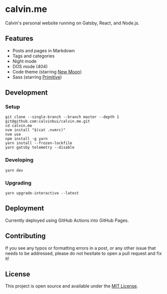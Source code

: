 # calvin.me

Calvin's personal website running on Gatsby, React, and Node.js.

## Features

- Posts and pages in Markdown
- Tags and categories
- Night mode
- DOS mode (404)
- Code theme (starring [New Moon](https://taniarascia.github.io/new-moon))
- Sass (starring [Primitive](https://taniarascia.github.io/primitive))

## Development

### Setup
```console
git clone --single-branch --branch master --depth 1 git@github.com:calvinbui/calvin.me.git
cd calvin.me
nvm install "$(cat .nvmrc)"
nvm use
npm install -g yarn
yarn install --frozen-lockfile
yarn gatsby telemetry --disable
```

### Developing
```console
yarn dev
```

### Upgrading

```console
yarn upgrade-interactive --latest
```

## Deployment

Currently deployed using GitHub Actions into GitHub Pages.

## Contributing

If you see any typos or formatting errors in a post, or any other issue that needs to be addressed, please do not hesitate to open a pull request and fix it!

## License

This project is open source and available under the [MIT License](LICENSE).
